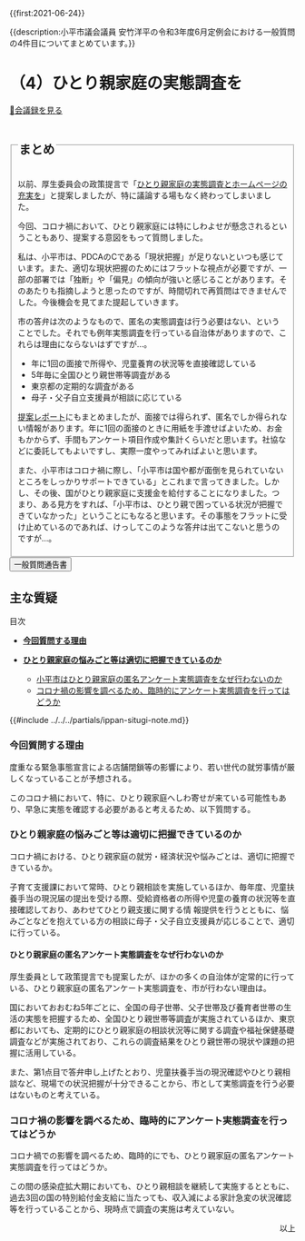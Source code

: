 {{first:2021-06-24}}

{{description:小平市議会議員 安竹洋平の令和3年度6月定例会における一般質問の4件目についてまとめています。}}

# （4）ひとり親家庭の実態調査を

<p id="read-kaigiroku"><a href="https://ssp.kaigiroku.net/tenant/kodaira/SpMinuteView.html?council_id=1225&schedule_id=4&minute_id=270&is_search=true">📄会議録を見る</a></p>


<fieldset class="pnt">
  <legend><h2> まとめ </h2></legend>

以前、厚生委員会の政策提言で「[ひとり親家庭の実態調査とホームページの充実を](../../../sonota/kousei/r2/hitorioya.html)」と提案しましたが、特に議論する場もなく終わってしまいました。

今回、コロナ禍において、ひとり親家庭には特にしわよせが懸念されるということもあり、提案する意図をもって質問しました。

私は、小平市は、PDCAのCである「現状把握」が足りないといつも感じています。また、適切な現状把握のためにはフラットな視点が必要ですが、一部の部署では「独断」や「偏見」の傾向が強いと感じることがあります。そのあたりも指摘しようと思ったのですが、時間切れで再質問はできませんでした。今後機会を見てまた提起していきます。

市の答弁は次のようなもので、匿名の実態調査は行う必要はない、ということでした。それでも例年実態調査を行っている自治体がありますので、これらは理由にならないはずですが…。

- 年に1回の面接で所得や、児童養育の状況等を直接確認している
- 5年毎に全国ひとり親世帯等調査がある
- 東京都の定期的な調査がある
- 母子・父子自立支援員が相談に応じている

[提案レポート](../../../sonota/kousei/r2/hitorioya.html)にもまとめましたが、面接では得られず、匿名でしか得られない情報があります。年に1回の面接のときに用紙を手渡せばよいため、お金もかからず、手間もアンケート項目作成や集計くらいだと思います。社協などに委託してもよいですし、実際一度やってみればよいと思います。

また、小平市はコロナ禍に際し、「小平市は国や都が面倒を見られていないところをしっかりサポートできている」とこれまで言ってきました。しかし、その後、国がひとり親家庭に支援金を給付することになりました。つまり、ある見方をすれば、「小平市は、ひとり親で困っている状況が把握できていなかった」ということにもなると思います。その事態をフラットに受け止めているのであれば、けっしてこのような答弁は出てこないと思うのですが…。

</fieldset>

<script src="https://documentcloud.adobe.com/view-sdk/main.js" defer></script>
<script type="text/javascript">
const showPDF = (url) => {
    const adobeDCView = new AdobeDC.View({clientId: "897dee58a3dd4a01b1de491cc8e563c3", locale: "ja-JP"});
    const fileName = (url.match(/^(?:[^:\/?#]+:)?(?:\/\/[^\/?#]*)?(?:([^?#]*\/)([^\/?#]*))?(\?[^#]*)?(?:#.*)?$/) ?? [])[2];
    adobeDCView.previewFile({
        content:   {location: {url: url}},
        metaData: {fileName: fileName}
    }, {embedMode: "LIGHT_BOX"});
}
</script>

<button onclick='showPDF("./20210610-ippan-situmon-yasutake-4.pdf")' class="pdf-view-button">
<i class="fa fa-file-pdf-o" aria-hidden="true"></i> 一般質問通告書
</button>

## 主な質疑

<div class="ippan-situgi">

<div class="toc">

目次

- **[今回質問する理由](#今回質問する理由)**

- **[ひとり親家庭の悩みごと等は適切に把握できているのか](#ひとり親家庭の悩みごと等は適切に把握できているのか)**
  - [小平市はひとり親家庭の匿名アンケート実態調査をなぜ行わないのか](#ひとり親家庭の匿名アンケート実態調査をなぜ行わないのか)
  - [コロナ禍の影響を調べるため、臨時的にアンケート実態調査を行ってはどうか](#コロナ禍の影響を調べるため臨時的にアンケート実態調査を行ってはどうか)

</div>

{{#include ../../../partials/ippan-situgi-note.md}}

### 今回質問する理由

<div class="bln bleft" data-speaker="安竹（初）">

度重なる緊急事態宣言による店舗閉鎖等の影響により、若い世代の就労事情が厳しくなっていることが予想される。

</div>

<div class="bln bleft" data-speaker="安竹（初）">

このコロナ禍において、特に、ひとり親家庭へしわ寄せが来ている可能性もあり、早急に実態を確認する必要があると考えるため、以下質問する。

</div>

### ひとり親家庭の悩みごと等は適切に把握できているのか

<div class="bln bleft" data-speaker="安竹（初）">

コロナ禍における、ひとり親家庭の就労・経済状況や悩みごとは、適切に把握できているか。

</div>

<div class="bln bright" data-speaker="市長（小林洋子）">

子育て支援課において常時、ひとり親相談を実施しているほか、毎年度、児童扶養手当の現況届の提出を受ける際、受給資格者の所得や児童の養育の状況等を直接確認しており、あわせてひとり親支援に関する情
報提供を行うとともに、悩みごとなどを抱えている方の相談に母子・父子自立支援員が応じることで、適切に行っている。

</div>

#### ひとり親家庭の匿名アンケート実態調査をなぜ行わないのか

<div class="bln bleft" data-speaker="安竹（初）">

厚生委員として政策提言でも提案したが、ほかの多くの自治体が定常的に行っている、ひとり親家庭の匿名アンケート実態調査を、市が行わない理由は。

</div>

<div class="bln bright" data-speaker="市長（小林洋子）">

国においておおむね5年ごとに、全国の母子世帯、父子世帯及び養育者世帯の生活の実態を把握するため、全国ひとり親世帯等調査が実施されているほか、東京都においても、定期的にひとり親家庭の相談状況等に関する調査や福祉保健基礎調査などが実施されており、これらの調査結果をひとり親世帯の現状や課題の把握に活用している。

</div>

<div class="bln bright" data-speaker="市長（小林洋子）">

また、第1点目で答弁申し上げたとおり、児童扶養手当の現況確認やひとり親相談など、現場での状況把握が十分できることから、市として実態調査を行う必要はないものと考えている。

</div>

### コロナ禍の影響を調べるため、臨時的にアンケート実態調査を行ってはどうか

<div class="bln bleft" data-speaker="安竹（初）">

コロナ禍での影響を調べるため、臨時的にでも、ひとり親家庭の匿名アンケート実態調査を行ってはどうか。

</div>

<div class="bln bright" data-speaker="市長（小林洋子）">

この間の感染症拡大期においても、ひとり親相談を継続して実施するとともに、過去3回の国の特別給付金支給に当たっても、収入減による家計急変の状況確認等を行っていることから、現時点で調査の実施は考えていない。

</div>

<p style="text-align:right">以上</p>


</div>